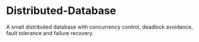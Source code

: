 # Distributed-Database

A small distributed database with concurrency control, deadlock avoidance, fault tolerance and
failure recovery.
